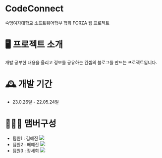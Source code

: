 # CodeConnect
숙명여자대학교 소프트웨어학부 학회 FORZA  웹 프로젝트


# 🖥️ 프로젝트 소개
개발 공부한 내용을 올리고 정보를 공유하는 컨셉의 블로그를 만드는 프로젝트입니다.


# 🕰️ 개발 기간
* 23.0.26일 - 22.05.24일

# 🧑‍🤝‍🧑 맴버구성
 - 팀원1 : 김혜진 <a href="https://github.com/kimhyejin0123" target="_blank"><img src="https://img.shields.io/badge/Github_Blog-f5f5dc?style=flat&logo=githubpages&logoColor=222222"/></a>
 - 팀원2 : 배예진 <a href="https://github.com/coding-leo-1979" target="_blank"><img src="https://img.shields.io/badge/Github_Blog-f5f5dc?style=flat&logo=githubpages&logoColor=222222"/></a>
 - 팀원3 : 장세희 <a href="https://kimhyejin0123.github.io/" target="_blank"><img src="https://img.shields.io/badge/Github_Blog-f5f5dc?style=flat&logo=githubpages&logoColor=222222"/></a>
